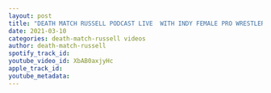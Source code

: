 ```yaml
---
layout: post
title: "DEATH MATCH RUSSELL PODCAST LIVE  WITH INDY FEMALE PRO WRESTLER BILLIE STARKZ"
date: 2021-03-10
categories: death-match-russell videos
author: death-match-russell
spotify_track_id: 
youtube_video_id: XbAB0axjyHc
apple_track_id: 
youtube_metadata: 
---
```

